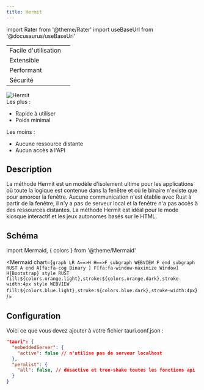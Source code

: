 ```yaml
---
title: Hermit
---
```


import Rater from '@theme/Rater' 
import useBaseUrl from '@docusaurus/useBaseUrl'

<div className="row">
  <div className="col col--4">
    <table>
      <tr>
        <td>Facile d'utilisation</td>
        <td><Rater value="5"/></td>
      </tr>
      <tr>
        <td>Extensible</td>
        <td><Rater value="0"/></td>
      </tr>
      <tr>
        <td>Performant</td>
        <td><Rater value="5"/></td>
      </tr>
      <tr>
        <td>Sécurité</td>
        <td><Rater value="5"/></td>
      </tr>
    </table>
  </div>
  <div className="col col--4 pattern-logo">
    <img src="{useBaseUrl('img/patterns/Hermit.png')}" alt="Hermit" />
  </div>
    <div className="col col--4">
    Les plus :
    <ul>
      <li>Rapide à utiliser</li>
      <li>Poids minimal</li>
    </ul>
    Les moins :
    <ul>
      <li>Aucune ressource distante</li>
      <li>Aucun accès à l'API</li>
    </ul>
  </div>
</div>

## Description

La méthode Hermit est un modèle d'isolement ultime pour les applications où toute la logique est contenue dans la fenêtre et où le binaire n'existe que pour amorcer la fenêtre. Aucune communication n'est établie avec Rust à partir de la fenêtre, il n'y a pas de serveur local et la fenêtre n'a pas accès à des ressources distantes. La méthode Hermit est idéal pour le mode kiosque interactif et les jeux autonomes basés sur le HTML.

## Schéma

import Mermaid, { colors } from '@theme/Mermaid'

<Mermaid chart={`graph LR A==>H H==>F subgraph WEBVIEW F end subgraph RUST A end A[fa:fa-cog Binary ] F[fa:fa-window-maximize Window] H{Bootstrap} style RUST fill:${colors.orange.light},stroke:${colors.orange.dark},stroke-width:4px style WEBVIEW fill:${colors.blue.light},stroke:${colors.blue.dark},stroke-width:4px`} />

## Configuration

Voici ce que vous devez ajouter à votre fichier tauri.conf.json :

```json
"tauri": {
  "embeddedServer": {
    "active": false // n'utilise pas de serveur localhost
  },
  "permlist": {
    "all": false, // désactive et tree-shake toutes les fonctions api
  }
}
```
